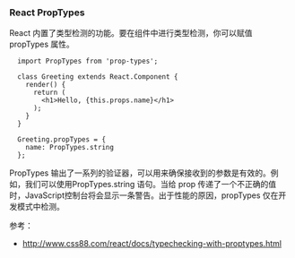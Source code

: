
### React PropTypes 

React 内置了类型检测的功能。要在组件中进行类型检测，你可以赋值 propTypes 属性。

```
  import PropTypes from 'prop-types';

  class Greeting extends React.Component {
    render() {
      return (
        <h1>Hello, {this.props.name}</h1>
      );
    }
  }

  Greeting.propTypes = {
    name: PropTypes.string
  };

```

PropTypes 输出了一系列的验证器，可以用来确保接收到的参数是有效的。例如，我们可以使用PropTypes.string 语句。当给 prop 传递了一个不正确的值时，JavaScript控制台将会显示一条警告。出于性能的原因，propTypes 仅在开发模式中检测。



参考：
* http://www.css88.com/react/docs/typechecking-with-proptypes.html
